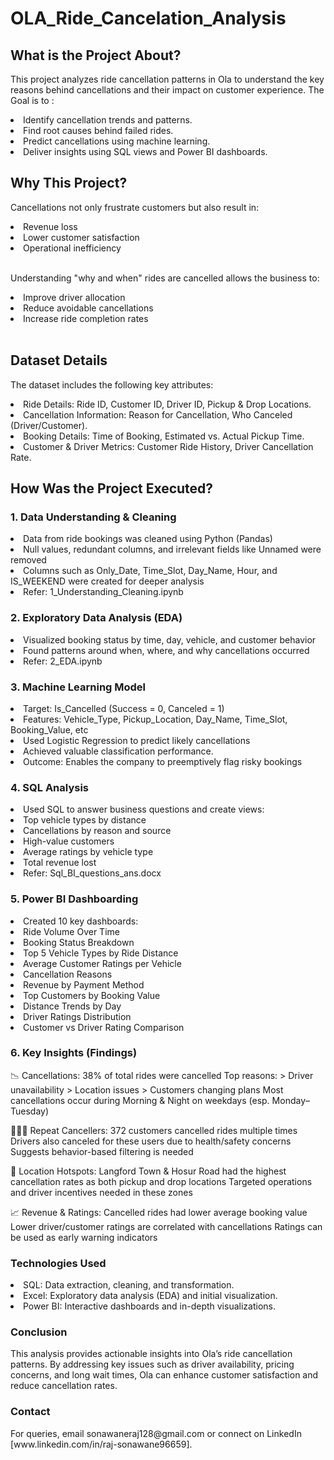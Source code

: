 # OLA_Ride_Cancelation_Analysis
<h2>What is the Project About?</h2>
<p>This project analyzes ride cancellation patterns in Ola to understand the key reasons behind cancellations and their impact on customer experience. The Goal is to :</p>
<li>Identify cancellation trends and patterns.</li>
<li>Find root causes behind failed rides.</li>
<li>Predict cancellations using machine learning.</li>
<li>Deliver insights using SQL views and Power BI dashboards.</li>

<h2>Why This Project?</h2>
<p>Cancellations not only frustrate customers but also result in:</p>
<li>Revenue loss</li>
<li>Lower customer satisfaction</li>
<li>Operational inefficiency</li>
<br>
<p>Understanding "why and when" rides are cancelled allows the business to:</p>
<li>Improve driver allocation</li>
<li>Reduce avoidable cancellations</li>
<li>Increase ride completion rates</li>
<br>
<h2>Dataset Details</h2>
<p>The dataset includes the following key attributes:</p>

<li>Ride Details: Ride ID, Customer ID, Driver ID, Pickup & Drop Locations.</li>
<li>Cancellation Information: Reason for Cancellation, Who Canceled (Driver/Customer).</li>
<li>Booking Details: Time of Booking, Estimated vs. Actual Pickup Time.</li>
<li>Customer & Driver Metrics: Customer Ride History, Driver Cancellation Rate.</li>

<h2>How Was the Project Executed?</h2>
<h3>1. Data Understanding & Cleaning</h3>
<li>Data from ride bookings was cleaned using Python (Pandas)</li>
<li>Null values, redundant columns, and irrelevant fields like Unnamed were removed</li>
<li>Columns such as Only_Date, Time_Slot, Day_Name, Hour, and IS_WEEKEND were created for deeper analysis</li>
<li>Refer: 1_Understanding_Cleaning.ipynb</li>

<h3>2. Exploratory Data Analysis (EDA)</h3>
<li>Visualized booking status by time, day, vehicle, and customer behavior</li>
<li>Found patterns around when, where, and why cancellations occurred</li>
<li>Refer: 2_EDA.ipynb</li>

<h3>3. Machine Learning Model</h3>
<li>Target: Is_Cancelled (Success = 0, Canceled = 1)</li>
<li>Features: Vehicle_Type, Pickup_Location, Day_Name, Time_Slot, Booking_Value, etc</li>
<li>Used Logistic Regression to predict likely cancellations</li>
<li>Achieved valuable classification performance.</li>
<li>Outcome: Enables the company to preemptively flag risky bookings</li>

<h3>4. SQL Analysis</h3>
<li>Used SQL to answer business questions and create views:</li>
<li>Top vehicle types by distance</li>
<li>Cancellations by reason and source</li>
<li>High-value customers</li>
<li>Average ratings by vehicle type</li>
<li>Total revenue lost</li>
<li>Refer: Sql_BI_questions_ans.docx</li>

<h3>5. Power BI Dashboarding</h3>
<li>Created 10 key dashboards:</li>
<li>Ride Volume Over Time</li>
<li>Booking Status Breakdown</li>
<li>Top 5 Vehicle Types by Ride Distance</li>
<li>Average Customer Ratings per Vehicle</li>
<li>Cancellation Reasons</li>
<li>Revenue by Payment Method</li>
<li>Top Customers by Booking Value</li>
<li>Distance Trends by Day</li>
<li>Driver Ratings Distribution</li>
<li>Customer vs Driver Rating Comparison</li>

<h3>6. Key Insights (Findings)</h3>
<p>
📉 Cancellations:
38% of total rides were cancelled
Top reasons:
  > Driver unavailability
  > Location issues
  > Customers changing plans
Most cancellations occur during Morning & Night on weekdays (esp. Monday–Tuesday)

🧑‍🤝‍🧑 Repeat Cancellers:
372 customers cancelled rides multiple times
Drivers also canceled for these users due to health/safety concerns
Suggests behavior-based filtering is needed

📍 Location Hotspots:
Langford Town & Hosur Road had the highest cancellation rates as both pickup and drop locations
Targeted operations and driver incentives needed in these zones

📈 Revenue & Ratings:
Cancelled rides had lower average booking value
Lower driver/customer ratings are correlated with cancellations
Ratings can be used as early warning indicators  
</p>

<h3>Technologies Used</h3>
<li>SQL: Data extraction, cleaning, and transformation.</li>
<li>Excel: Exploratory data analysis (EDA) and initial visualization.</li>
<li>Power BI: Interactive dashboards and in-depth visualizations.</li>

<h3>Conclusion</h3>
<p>This analysis provides actionable insights into Ola’s ride cancellation patterns. By addressing key issues such as driver availability, pricing concerns, and long wait times, Ola can enhance customer satisfaction and reduce cancellation rates.</p>

<h3>Contact</h3>
<p>For queries, email sonawaneraj128@gmail.com or connect on LinkedIn [www.linkedin.com/in/raj-sonawane96659].</p>
